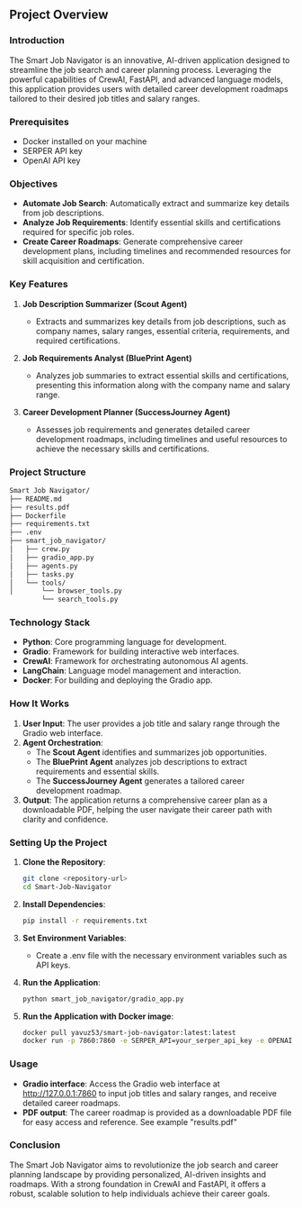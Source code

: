 
## Project Overview

### Introduction

The Smart Job Navigator is an innovative, AI-driven application designed to streamline the job search and career planning process. Leveraging the powerful capabilities of CrewAI, FastAPI, and advanced language models, this application provides users with detailed career development roadmaps tailored to their desired job titles and salary ranges.
### Prerequisites

- Docker installed on your machine
- SERPER API key
- OpenAI API key

### Objectives

- **Automate Job Search**: Automatically extract and summarize key details from job descriptions.
- **Analyze Job Requirements**: Identify essential skills and certifications required for specific job roles.
- **Create Career Roadmaps**: Generate comprehensive career development plans, including timelines and recommended resources for skill acquisition and certification.

### Key Features

1. **Job Description Summarizer (Scout Agent)**
   - Extracts and summarizes key details from job descriptions, such as company names, salary ranges, essential criteria, requirements, and required certifications.

2. **Job Requirements Analyst (BluePrint Agent)**
   - Analyzes job summaries to extract essential skills and certifications, presenting this information along with the company name and salary range.

3. **Career Development Planner (SuccessJourney Agent)**
   - Assesses job requirements and generates detailed career development roadmaps, including timelines and useful resources to achieve the necessary skills and certifications.

### Project Structure

```sh
Smart Job Navigator/
├── README.md
├── results.pdf
├── Dockerfile
├── requirements.txt
├── .env
├── smart_job_navigator/
│   ├── crew.py
│   ├── gradio_app.py
│   ├── agents.py
│   ├── tasks.py
│   └── tools/
│       └── browser_tools.py
        └── search_tools.py
```

### Technology Stack

- **Python**: Core programming language for development.
- **Gradio**: Framework for building interactive web interfaces.
- **CrewAI**: Framework for orchestrating autonomous AI agents.
- **LangChain**: Language model management and interaction.
- **Docker**: For building and deploying the Gradio app.

### How It Works

1. **User Input**: The user provides a job title and salary range through the Gradio web interface.
2. **Agent Orchestration**:
   - The **Scout Agent** identifies and summarizes job opportunities.
   - The **BluePrint Agent** analyzes job descriptions to extract requirements and essential skills.
   - The **SuccessJourney Agent** generates a tailored career development roadmap.
3. **Output**: The application returns a comprehensive career plan as a downloadable PDF, helping the user navigate their career path with clarity and confidence.

### Setting Up the Project

1. **Clone the Repository**:

   ```sh
   git clone <repository-url>
   cd Smart-Job-Navigator
   ```

2. **Install Dependencies**:

   ```sh
   pip install -r requirements.txt
   ```

3. **Set Environment Variables**:
   - Create a .env file with the necessary environment variables such as API keys. 

4. **Run the Application**:

   ``` sh
   python smart_job_navigator/gradio_app.py
   ```
4. **Run the Application with Docker image**:
   ```sh
   docker pull yavuz53/smart-job-navigator:latest:latest
   docker run -p 7860:7860 -e SERPER_API=your_serper_api_key -e OPENAI_API=your_openai_api_key yavuz53/smart-job-navigator:latest:latest

### Usage

- **Gradio interface**: Access the Gradio web interface at http://127.0.0.1:7860 to input job titles and salary ranges, and receive detailed career roadmaps.
- **PDF output**: The career roadmap is provided as a downloadable PDF file for easy access and reference. See example "results.pdf"

### Conclusion

The Smart Job Navigator aims to revolutionize the job search and career planning landscape by providing personalized, AI-driven insights and roadmaps. With a strong foundation in CrewAI and FastAPI, it offers a robust, scalable solution to help individuals achieve their career goals.

